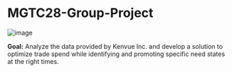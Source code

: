 # MGTC28-Group-Project
![image](https://github.com/tyrachung/MGTC28-Group-Project/assets/145488074/8966a9d6-76ae-4755-bec0-4efcbd113a54)

**Goal:** Analyze the data provided by Kenvue Inc. and develop a solution to optimize trade spend while identifying and promoting specific need states at the right times.
